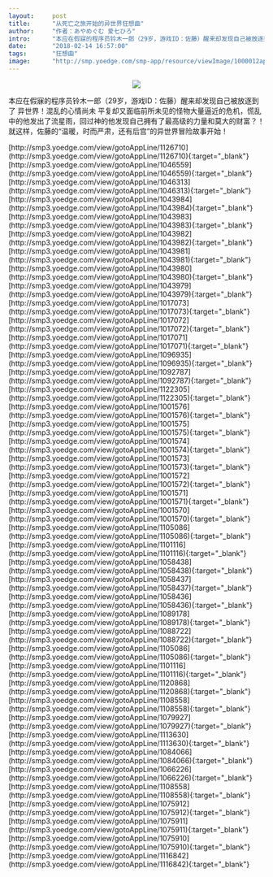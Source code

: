 ```yaml
---
layout:     post
title:      "从死亡之旅开始的异世界狂想曲"
author:     "作者：あやめぐむ 爱七ひろ"
intro:      "本应在假寐的程序员铃木一郎（29岁，游戏ID：佐藤）醒来却发现自己被放逐到了 异世界！混乱的心情尚未 平复却又面临前所未见的怪物大量逼近的危机，慌乱中的他发出了流星雨，回过神的他发现自己拥有了最高级的力量和莫大的财富？！就这样，佐藤的“温暖，时而严肃，还有后宫”的异世界冒险故事开始！"
date:       "2018-02-14 16:57:00"
tags:       "狂想曲"
image:      "http://smp.yoedge.com/smp-app/resource/viewImage/1000012appline.png"
---
```

<div style="text-align: center">
<p><img src="http://smp.yoedge.com/smp-app/resource/viewImage/1000012appline.png"/></p>
</div>
<p class="post-meta">
<span>本应在假寐的程序员铃木一郎（29岁，游戏ID：佐藤）醒来却发现自己被放逐到了 异世界！混乱的心情尚未 平复却又面临前所未见的怪物大量逼近的危机，慌乱中的他发出了流星雨，回过神的他发现自己拥有了最高级的力量和莫大的财富？！就这样，佐藤的“温暖，时而严肃，还有后宫”的异世界冒险故事开始！</span>
</p>
[http://smp3.yoedge.com/view/gotoAppLine/1126710](http://smp3.yoedge.com/view/gotoAppLine/1126710){:target="_blank"}
[http://smp3.yoedge.com/view/gotoAppLine/1046559](http://smp3.yoedge.com/view/gotoAppLine/1046559){:target="_blank"}
[http://smp3.yoedge.com/view/gotoAppLine/1046313](http://smp3.yoedge.com/view/gotoAppLine/1046313){:target="_blank"}
[http://smp3.yoedge.com/view/gotoAppLine/1043984](http://smp3.yoedge.com/view/gotoAppLine/1043984){:target="_blank"}
[http://smp3.yoedge.com/view/gotoAppLine/1043983](http://smp3.yoedge.com/view/gotoAppLine/1043983){:target="_blank"}
[http://smp3.yoedge.com/view/gotoAppLine/1043982](http://smp3.yoedge.com/view/gotoAppLine/1043982){:target="_blank"}
[http://smp3.yoedge.com/view/gotoAppLine/1043981](http://smp3.yoedge.com/view/gotoAppLine/1043981){:target="_blank"}
[http://smp3.yoedge.com/view/gotoAppLine/1043980](http://smp3.yoedge.com/view/gotoAppLine/1043980){:target="_blank"}
[http://smp3.yoedge.com/view/gotoAppLine/1043979](http://smp3.yoedge.com/view/gotoAppLine/1043979){:target="_blank"}
[http://smp3.yoedge.com/view/gotoAppLine/1017073](http://smp3.yoedge.com/view/gotoAppLine/1017073){:target="_blank"}
[http://smp3.yoedge.com/view/gotoAppLine/1017072](http://smp3.yoedge.com/view/gotoAppLine/1017072){:target="_blank"}
[http://smp3.yoedge.com/view/gotoAppLine/1017071](http://smp3.yoedge.com/view/gotoAppLine/1017071){:target="_blank"}
[http://smp3.yoedge.com/view/gotoAppLine/1096935](http://smp3.yoedge.com/view/gotoAppLine/1096935){:target="_blank"}
[http://smp3.yoedge.com/view/gotoAppLine/1092787](http://smp3.yoedge.com/view/gotoAppLine/1092787){:target="_blank"}
[http://smp3.yoedge.com/view/gotoAppLine/1122305](http://smp3.yoedge.com/view/gotoAppLine/1122305){:target="_blank"}
[http://smp3.yoedge.com/view/gotoAppLine/1001576](http://smp3.yoedge.com/view/gotoAppLine/1001576){:target="_blank"}
[http://smp3.yoedge.com/view/gotoAppLine/1001575](http://smp3.yoedge.com/view/gotoAppLine/1001575){:target="_blank"}
[http://smp3.yoedge.com/view/gotoAppLine/1001574](http://smp3.yoedge.com/view/gotoAppLine/1001574){:target="_blank"}
[http://smp3.yoedge.com/view/gotoAppLine/1001573](http://smp3.yoedge.com/view/gotoAppLine/1001573){:target="_blank"}
[http://smp3.yoedge.com/view/gotoAppLine/1001572](http://smp3.yoedge.com/view/gotoAppLine/1001572){:target="_blank"}
[http://smp3.yoedge.com/view/gotoAppLine/1001571](http://smp3.yoedge.com/view/gotoAppLine/1001571){:target="_blank"}
[http://smp3.yoedge.com/view/gotoAppLine/1001570](http://smp3.yoedge.com/view/gotoAppLine/1001570){:target="_blank"}
[http://smp3.yoedge.com/view/gotoAppLine/1105086](http://smp3.yoedge.com/view/gotoAppLine/1105086){:target="_blank"}
[http://smp3.yoedge.com/view/gotoAppLine/1101116](http://smp3.yoedge.com/view/gotoAppLine/1101116){:target="_blank"}
[http://smp3.yoedge.com/view/gotoAppLine/1058438](http://smp3.yoedge.com/view/gotoAppLine/1058438){:target="_blank"}
[http://smp3.yoedge.com/view/gotoAppLine/1058437](http://smp3.yoedge.com/view/gotoAppLine/1058437){:target="_blank"}
[http://smp3.yoedge.com/view/gotoAppLine/1058436](http://smp3.yoedge.com/view/gotoAppLine/1058436){:target="_blank"}
[http://smp3.yoedge.com/view/gotoAppLine/1089178](http://smp3.yoedge.com/view/gotoAppLine/1089178){:target="_blank"}
[http://smp3.yoedge.com/view/gotoAppLine/1088722](http://smp3.yoedge.com/view/gotoAppLine/1088722){:target="_blank"}
[http://smp3.yoedge.com/view/gotoAppLine/1105086](http://smp3.yoedge.com/view/gotoAppLine/1105086){:target="_blank"}
[http://smp3.yoedge.com/view/gotoAppLine/1101116](http://smp3.yoedge.com/view/gotoAppLine/1101116){:target="_blank"}
[http://smp3.yoedge.com/view/gotoAppLine/1120868](http://smp3.yoedge.com/view/gotoAppLine/1120868){:target="_blank"}
[http://smp3.yoedge.com/view/gotoAppLine/1108558](http://smp3.yoedge.com/view/gotoAppLine/1108558){:target="_blank"}
[http://smp3.yoedge.com/view/gotoAppLine/1079927](http://smp3.yoedge.com/view/gotoAppLine/1079927){:target="_blank"}
[http://smp3.yoedge.com/view/gotoAppLine/1113630](http://smp3.yoedge.com/view/gotoAppLine/1113630){:target="_blank"}
[http://smp3.yoedge.com/view/gotoAppLine/1084066](http://smp3.yoedge.com/view/gotoAppLine/1084066){:target="_blank"}
[http://smp3.yoedge.com/view/gotoAppLine/1066226](http://smp3.yoedge.com/view/gotoAppLine/1066226){:target="_blank"}
[http://smp3.yoedge.com/view/gotoAppLine/1108558](http://smp3.yoedge.com/view/gotoAppLine/1108558){:target="_blank"}
[http://smp3.yoedge.com/view/gotoAppLine/1075912](http://smp3.yoedge.com/view/gotoAppLine/1075912){:target="_blank"}
[http://smp3.yoedge.com/view/gotoAppLine/1075911](http://smp3.yoedge.com/view/gotoAppLine/1075911){:target="_blank"}
[http://smp3.yoedge.com/view/gotoAppLine/1075910](http://smp3.yoedge.com/view/gotoAppLine/1075910){:target="_blank"}
[http://smp3.yoedge.com/view/gotoAppLine/1116842](http://smp3.yoedge.com/view/gotoAppLine/1116842){:target="_blank"}


